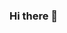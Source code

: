 ### Hi there 👋

<!--
**VPKGO414/VPKGO414** is a ✨ _special_ ✨ repository because its `README.md` (this file) appears on your GitHub profile.

### Hi there 👋, my name is Valentia Puseletso Kgolane
#### I am a Student at CodeSpace studying Software Development  

Skills: JS / HTML / CSS

- 🔭 I’m currently working on My Git Hub Portfolio 


[<img src='https://cdn.jsdelivr.net/npm/simple-icons@3.0.1/icons/github.svg' alt='github' height='40'>](https://github.com/VPKGO414)  [<img src='https://cdn.jsdelivr.net/npm/simple-icons@3.0.1/icons/instagram.svg' alt='instagram' height='40'>](https://www.instagram.com/Valentia90six/)  

![GitHub stats](https://github-readme-stats.vercel.app/api?username=VPKGO414&show_icons=true) 
-->
